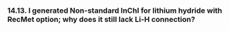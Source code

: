 ### 14.13. I generated Non-standard InChI for lithium hydride with RecMet option; why does it still lack Li-H connection?


